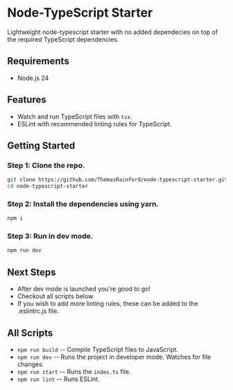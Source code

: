 # Node-TypeScript Starter

Lightweight node-typescript starter with no added dependecies on top of the required TypeScript dependencies.

## Requirements

- Node.js 24

## Features

- Watch and run TypeScript files with `tsx`.
- ESLint with recommended linting rules for TypeScript.

## Getting Started

### Step 1: Clone the repo.

```bash
git clone https://github.com/ThomasRainford/node-typescript-starter.git
cd node-typescript-starter
```

### Step 2: Install the dependencies using yarn.

```bash
npm i
```

### Step 3: Run in dev mode.

```bash
npm run dev
```

## Next Steps

- After dev mode is launched you're good to go!
- Checkout all scripts below.
- If you wish to add more linting rules, these can be added to the .eslintrc.js file.

## All Scripts

- `npm run build` -- Compile TypeScript files to JavaScript.
- `npm run dev` -- Runs the project in developer mode. Watches for file changes.
- `npm run start` -- Runs the `index.ts` file.
- `npm run lint` -- Runs ESLint.
